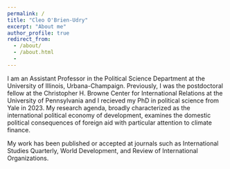 ```yaml
---
permalink: /
title: "Cleo O'Brien-Udry"
excerpt: "About me"
author_profile: true
redirect_from: 
  - /about/
  - /about.html
  - 
---
```

<script async src="https://www.googletagmanager.com/gtag/js?id=G-JXH49J0PEN"></script>
<script>
  window.dataLayer = window.dataLayer || [];
  function gtag(){dataLayer.push(arguments);}
  gtag('js', new Date());

  gtag('config', 'G-JXH49J0PEN');
</script>

I am an Assistant Professor in the Political Science Department at the University of Illinois, Urbana-Champaign. Previously, I was the postdoctoral fellow at the Christopher H. Browne Center for International Relations at the University of Pennsylvania and I recieved my PhD in political science from Yale in 2023. My research agenda, broadly characterized as the international political economy of development, examines the domestic political consequences of foreign aid with particular attention to climate finance.

My work has been published or accepted at journals such as <span class="emphasize">International Studies Quarterly</span>, <span class="emphasize">World Development</span>, and <span class="emphasize">Review of International Organizations</span>.
